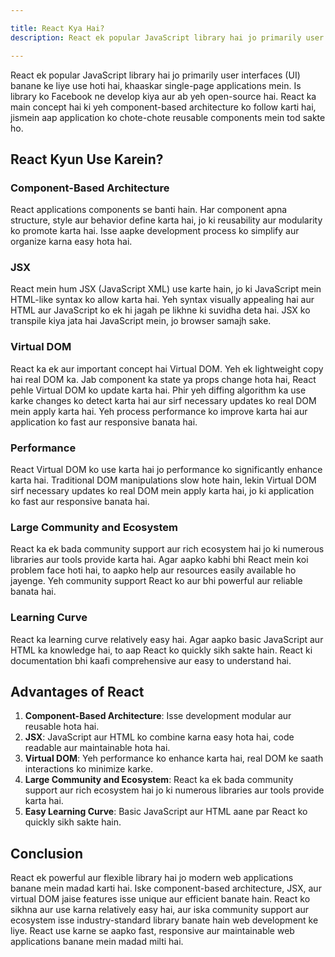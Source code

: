 ```yaml
---

title: React Kya Hai?
description: React ek popular JavaScript library hai jo primarily user interfaces (UI) banane ke liye use hoti hai, khaaskar single-page applications mein. Is library ko Facebook ne develop kiya aur ab yeh open-source hai. React ka main concept hai ki yeh component-based architecture ko follow karti hai, jismein aap application ko chote-chote reusable components mein tod sakte ho.

---
```

React ek popular JavaScript library hai jo primarily user interfaces (UI) banane ke liye use hoti hai, khaaskar single-page applications mein. Is library ko Facebook ne develop kiya aur ab yeh open-source hai. React ka main concept hai ki yeh component-based architecture ko follow karti hai, jismein aap application ko chote-chote reusable components mein tod sakte ho. 

## React Kyun Use Karein?

### Component-Based Architecture
React applications components se banti hain. Har component apna structure, style aur behavior define karta hai, jo ki reusability aur modularity ko promote karta hai. Isse aapke development process ko simplify aur organize karna easy hota hai. 

### JSX
React mein hum JSX (JavaScript XML) use karte hain, jo ki JavaScript mein HTML-like syntax ko allow karta hai. Yeh syntax visually appealing hai aur HTML aur JavaScript ko ek hi jagah pe likhne ki suvidha deta hai. JSX ko transpile kiya jata hai JavaScript mein, jo browser samajh sake.

### Virtual DOM
React ka ek aur important concept hai Virtual DOM. Yeh ek lightweight copy hai real DOM ka. Jab component ka state ya props change hota hai, React pehle Virtual DOM ko update karta hai. Phir yeh diffing algorithm ka use karke changes ko detect karta hai aur sirf necessary updates ko real DOM mein apply karta hai. Yeh process performance ko improve karta hai aur application ko fast aur responsive banata hai.

### Performance
React Virtual DOM ko use karta hai jo performance ko significantly enhance karta hai. Traditional DOM manipulations slow hote hain, lekin Virtual DOM sirf necessary updates ko real DOM mein apply karta hai, jo ki application ko fast aur responsive banata hai.

### Large Community and Ecosystem
React ka ek bada community support aur rich ecosystem hai jo ki numerous libraries aur tools provide karta hai. Agar aapko kabhi bhi React mein koi problem face hoti hai, to aapko help aur resources easily available ho jayenge. Yeh community support React ko aur bhi powerful aur reliable banata hai.

### Learning Curve
React ka learning curve relatively easy hai. Agar aapko basic JavaScript aur HTML ka knowledge hai, to aap React ko quickly sikh sakte hain. React ki documentation bhi kaafi comprehensive aur easy to understand hai.

## Advantages of React
1. **Component-Based Architecture**: Isse development modular aur reusable hota hai.
2. **JSX**: JavaScript aur HTML ko combine karna easy hota hai, code readable aur maintainable hota hai.
3. **Virtual DOM**: Yeh performance ko enhance karta hai, real DOM ke saath interactions ko minimize karke.
4. **Large Community and Ecosystem**: React ka ek bada community support aur rich ecosystem hai jo ki numerous libraries aur tools provide karta hai.
5. **Easy Learning Curve**: Basic JavaScript aur HTML aane par React ko quickly sikh sakte hain.

## Conclusion
React ek powerful aur flexible library hai jo modern web applications banane mein madad karti hai. Iske component-based architecture, JSX, aur virtual DOM jaise features isse unique aur efficient banate hain. React ko sikhna aur use karna relatively easy hai, aur iska community support aur ecosystem isse industry-standard library banate hain web development ke liye. React use karne se aapko fast, responsive aur maintainable web applications banane mein madad milti hai.
